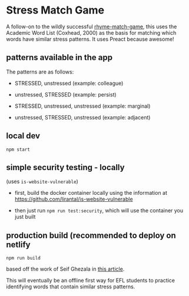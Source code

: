 # Stress Match Game

A follow-on to the wildly successful [rhyme-match-game](https://github.com/lpmi-13/rhyme-match-game),
this uses the Academic Word List (Coxhead, 2000) as the basis for matching which
words have similar stress patterns. It uses Preact because awesome!

## patterns available in the app

The patterns are as follows:

- STRESSED, unstressed
(example: colleague)

- unstressed, STRESSED
(example: persist)

- STRESSED, unstressed, unstressed
(example: marginal)

- unstressed, STRESSED, unstressed
(example: adjacent)


## local dev
`npm start`

## simple security testing - locally

(uses `is-website-vulnerable`)

- first, build the docker container locally using the information at https://github.com/lirantal/is-website-vulnerable

- then just run `npm run test:security`, which will use the container you just built

## production build (recommended to deploy on netlify
`npm run build`


based off the work of Seif Ghezala in [this article](https://hackernoon.com/how-to-create-a-pwa-game-using-preact-in-5-steps-tutorial-c8b177037c80).

This will eventually be an offline first way for EFL students to practice identifying words that contain similar stress patterns.
